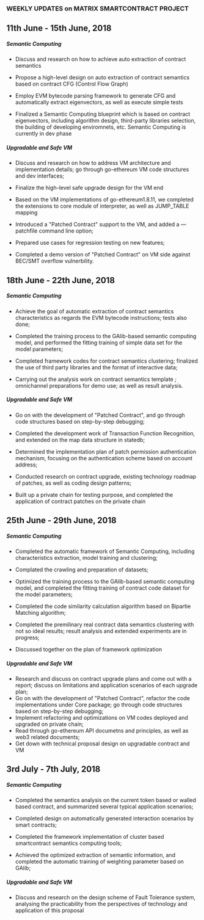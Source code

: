 ### WEEKLY UPDATES on MATRIX SMARTCONTRACT PROJECT

## 11th June - 15th June, 2018

##### Semantic Computing


- Discuss and research on how to achieve auto extraction of contract semantics 

- Propose a high-level design on auto extraction of contract semantics based on contract CFG (Control Flow Graph)

- Employ EVM bytecode parsing framework to generate CFG and automatically extract eigenvectors, as well as execute simple tests

- Finalized a Semantic Computing blueprint which is based on contract eigenvectors, including algorithm design, third-party libraries selection, the building of developing enviromnets, etc. Semantic Computing is currently in dev phase


##### Upgradable and Safe VM

- Discuss and research on how to address VM architecture and implementation details; go through go-ethereum VM code structures and dev interfaces;

- Finalize the high-level safe upgrade design for the VM end

- Based on the VM implementations of go-ethereum1.8.11, we completed the extensions to core module of interpreter, as well as JUMP_TABLE mapping

- Introduced a "Patched Contract" support to the VM, and added a —patchfile command line option;

- Prepared use cases for regression testing on new features;

- Completed a demo version of "Patched Contract" on VM side against BEC/SMT overflow vulnerbility.


## 18th June - 22th June, 2018

##### Semantic Computing

- Achieve the goal of automatic extraction of contract semantics characteristics as regards the EVM bytecode instructions; tests also done;

- Completed the training process to the GAlib-based semantic computing model, and performed the fitting training of simple data set for the model parameters;

- Completed framework codes for contract semantics clustering; finalized the use of third party libraries and the format of interactive data;

- Carrying out the analysis work on contract semantics template ; omnichannel preparations for demo use; as well as result analysis.


##### Upgradable and Safe VM

- Go on with the development of "Patched Contract", and go through code structures based on step-by-step debugging;

- Completed the development work of Transaction Function Recognition, and extended on the map data structure in statedb;

- Determined the implementation plan of patch permission authentication mechanism, focusing on the authentication scheme based on account address;

- Conducted research on contract upgrade, existing technology roadmap of patches, as well as coding design patterns;

- Built up a private chain for testing purpose, and completed the application of contract patches on the private chain


## 25th June - 29th June, 2018

##### Semantic Computing

- Completed the automatic framework of Semantic Computing, including characteristics extraction, model training and clustering;

- Complated the crawling and preparation of datasets;

- Optimized the training process to the GAlib-based semantic computing model, and completed the fitting training of contract code dataset for the  model parameters;

- Completed the code similarity calculation algorithm based on Bipartie Matching algorithm;

- Completed the premilinary real contract data semantics clustering with not so ideal results; result analysis and extended experiments are in progress;

- Discussed together on the plan of framework optimization 

##### Upgradable and Safe VM

- Research and discuss on contract upgrade plans and come out with a report; discuss on limitations and application scenarios of each upgrade plan;
- Go on with the development of "Patched Contract", refactor the code implementations under Core package; go through code structures based on step-by-step debugging;
- Implement refactoring and optimizations on VM codes deployed and upgraded on private chain;
- Read through go-ethereum API documetns and principles, as well as web3 related documents;
- Get down with technical proposal design on upgradable contract and VM


## 3rd July - 7th July, 2018

##### Semantic Computing

- Completed the semantics analysis on the current token based or walled based contract, and summarized several typical application scenarios;

- Completed design on automatically generated interaction scenarios by smart contracts;

- Completed the framework implementation of cluster based smartcontract semantics computing tools;

- Achieved the optimized extraction of semantic information, and completed the automatic training of weighting parameter based on GAlib;

##### Upgradable and Safe VM

- Discuss and research on the design scheme of Fault Tolerance system, analysing the practicability from the perspectives of technology and application of this proposal
